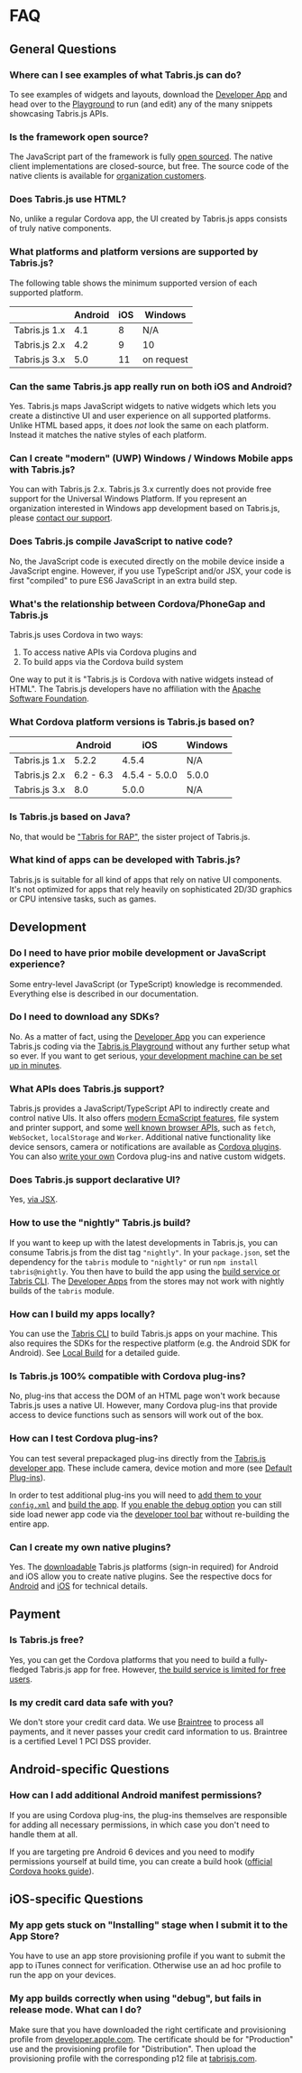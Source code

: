---
---
# FAQ

## General Questions

### Where can I see examples of what Tabris.js can do?

To see examples of widgets and layouts, download the [Developer App](developer-app.md) and head over to the [Playground](https://playground.tabris.com/) to run (and edit) any of the many snippets showcasing Tabris.js APIs.

### Is the framework open source?

The JavaScript part of the framework is fully [open sourced](https://github.com/eclipsesource/tabris-js).
The native client implementations are closed-source, but free.
The source code of the native clients is available for [organization customers](https://tabrisjs.com/pricing).

### Does Tabris.js use HTML?

No, unlike a regular Cordova app, the UI created by Tabris.js apps consists of truly native components.

### What platforms and platform versions are supported by Tabris.js?

The following table shows the minimum supported version of each supported platform.

|               | Android | iOS | Windows    |
|---------------|---------|-----|------------|
| Tabris.js 1.x | 4.1     | 8   | N/A        |
| Tabris.js 2.x | 4.2     | 9   | 10         |
| Tabris.js 3.x | 5.0     | 11  | on request |

### Can the same Tabris.js app really run on both iOS and Android?

Yes. Tabris.js maps JavaScript widgets to native widgets which lets you create a distinctive UI and user experience on all supported platforms. Unlike HTML based apps, it does *not* look the same on each platform. Instead it matches the native styles of each platform.

### Can I create "modern" (UWP) Windows / Windows Mobile apps with Tabris.js?

You can with Tabris.js 2.x. Tabris.js 3.x currently does not provide free support for the Universal Windows Platform. If you represent an organization interested in Windows app development based on Tabris.js, please [contact our support](https://tabris.com/contact/).

### Does Tabris.js compile JavaScript to native code?

No, the JavaScript code is executed directly on the mobile device inside a JavaScript engine. However, if you use TypeScript and/or JSX, your code is first "compiled" to pure ES6 JavaScript in an extra build step.

### What's the relationship between Cordova/PhoneGap and Tabris.js

Tabris.js uses Cordova in two ways:

  1. To access native APIs via Cordova plugins and
  2. To build apps via the Cordova build system

One way to put it is "Tabris.js is Cordova with native widgets instead of HTML". The Tabris.js developers have no affiliation with the [Apache Software Foundation](http://apache.org/).

### What Cordova platform versions is Tabris.js based on?

|               | Android   | iOS           | Windows |
|---------------|-----------|---------------|---------|
| Tabris.js 1.x | 5.2.2     | 4.5.4         | N/A     |
| Tabris.js 2.x | 6.2 - 6.3 | 4.5.4 - 5.0.0 | 5.0.0   |
| Tabris.js 3.x | 8.0       | 5.0.0         | N/A     |

### Is Tabris.js based on Java?

No, that would be ["Tabris for RAP"](https://eclipsesource.com/products/tabris), the sister project of Tabris.js.

### What kind of apps can be developed with Tabris.js?

Tabris.js is suitable for all kind of apps that rely on native UI components. It's not optimized for apps that rely heavily on sophisticated 2D/3D graphics or CPU intensive tasks, such as games.

## Development

### Do I need to have prior mobile development or JavaScript experience?

Some entry-level JavaScript (or TypeScript) knowledge is recommended. Everything else is described in our documentation.

### Do I need to download any SDKs?

No. As a matter of fact, using the [Developer App](developer-app.md) you can experience Tabris.js coding via the [Tabris.js Playground](https://playground.tabris.com/) without any further setup what so ever. If you want to get serious, [your development machine can be set up in minutes](../latest/getting-started.md).

### What APIs does Tabris.js support?

Tabris.js provides a JavaScript/TypeScript API to indirectly create and control native UIs. It also offers [modern EcmaScript features](../latest/runtime.md), file system and printer support, and some [well known browser APIs](../latest/w3c-api.md), such as `fetch`, `WebSocket`, `localStorage` and `Worker`. Additional native functionality like device sensors, camera or notifications are available as [Cordova plugins](../latest/cordova.md). You can also [write your own](../latest/custom-widgets.md) Cordova plug-ins and native custom widgets.

### Does Tabris.js support declarative UI?

Yes, [via JSX](../latest/JSX.md).

### How to use the "nightly" Tabris.js build?

If you want to keep up with the latest developments in Tabris.js, you can consume Tabris.js from the dist tag `"nightly"`. In your `package.json`, set the dependency for the `tabris` module to `"nightly"` or run `npm install tabris@nightly`. You then have to build the app using the [build service or Tabris CLI](../latest/build.md). The [Developer Apps](../latest/developer-app.md) from the stores may not work with nightly builds of the `tabris` module.

### How can I build my apps locally?

You can use the [Tabris CLI](https://www.npmjs.com/package/tabris-cli) to build Tabris.js apps on your machine.
This also requires the SDKs for the respective platform (e.g. the Android SDK for Android).
See [Local Build](../latest/build.md#local-build) for a detailed guide.

### Is Tabris.js 100% compatible with Cordova plug-ins?

No, plug-ins that access the DOM of an HTML page won't work because Tabris.js uses a native UI. However, many Cordova plug-ins that provide access to device functions such as sensors will work out of the box.

### How can I test Cordova plug-ins?

You can test several prepackaged plug-ins directly from the [Tabris.js developer app](../latest/developer-app.md).
These include camera, device motion and more (see [Default Plug-ins](../latest/cordova.md#cordova-plug-ins-support)).

In order to test additional plug-ins you will need to [add them to your `config.xml`](../latest/build.md#integrating-cordova-plugins) and [build the app](build.md). If [you enable the debug option](../latest/build.md#settings) you can still side load newer app code via the [developer tool bar](../latest/developer-app.md#the-developer-tools) without re-building the entire app.

### Can I create my own native plugins?

Yes. The [downloadable](https://tabrisjs.com/download) Tabris.js platforms (sign-in required) for Android and iOS allow you to create native plugins. See the respective docs for [Android](../latest/custom-widgets-android.md) and [iOS](../latest/custom-widgets-ios.md) for technical details.

## Payment

### Is Tabris.js free?

Yes, you can get the Cordova platforms that you need to build a fully-fledged Tabris.js app for free. However, [the build service is limited for free users](https://tabrisjs.com/pricing/).

### Is my credit card data safe with you?

We don't store your credit card data. We use [Braintree](https://www.braintreepayments.com/) to process all payments, and it never passes your credit card information to us. Braintree is a certified Level 1 PCI DSS provider.

## Android-specific Questions

### How can I add additional Android manifest permissions?

If you are using Cordova plug-ins, the plug-ins themselves are responsible for adding all necessary permissions, in which case you don't need to handle them at all.

If you are targeting pre Android 6 devices and you need to modify permissions yourself at build time, you can create a build hook ([official Cordova hooks guide](http://cordova.apache.org/docs/en/edge/guide_appdev_hooks_index.md.html)).

## iOS-specific Questions

### My app gets stuck on "Installing" stage when I submit it to the App Store?

You have to use an app store provisioning profile if you want to submit the app to iTunes connect for verification. Otherwise use an ad hoc profile to run the app on your devices.

### My app builds correctly when using "debug", but fails in release mode. What can I do?

Make sure that you have downloaded the right certificate and provisioning profile from [developer.apple.com](https://developer.apple.com). The certificate should be for "Production" use and the provisioning profile for "Distribution". Then upload the provisioning profile with the corresponding p12 file at [tabrisjs.com](https://tabrisjs.com).

